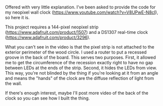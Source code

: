 Offered with very little explanation. I've been asked to provide the code for my neopixel wall clock
(https://www.youtube.com/watch?v=V8UPwE-N8cI), so here it is.

This project requires a 144-pixel neopixel strip (https://www.adafruit.com/product/1507) 
and a DS1307 real-time clock (https://www.adafruit.com/product/3296).

What you can't see in the video is that the pixel strip is not attached to the exterior perimeter of
the wood circle. I used a router to put a recessed groove in the back of the board. This serves two
purposes. First, it allowed me to get the circumference of the recession exactly right to have no
gap between LEDs at the ends of the strip. Second, it hides the LEDs from view. This way, you're not
blinded by the thing if you're looking at it from an angle and means the "hands" of the clock are
the diffuse reflection of light from the wall.

If there's enough interest, maybe I'll post more video of the back of the clock so you can see how
I built the thing. 
